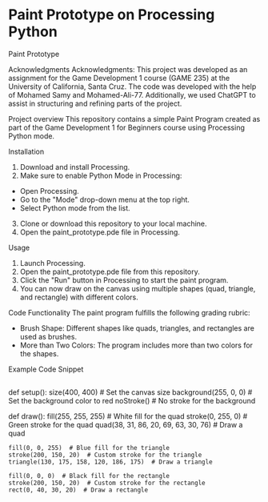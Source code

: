 # Paint Prototype on Processing Python
 
Paint Prototype

Acknowledgments
Acknowledgments: This project was developed as an assignment for the Game Development 1 course (GAME 235) at the University of California, Santa Cruz. The code was developed with the help of Mohamed Samy and Mohamed-Ali-77. Additionally, we used ChatGPT to assist in structuring and refining parts of the project.

Project overview
This repository contains a simple Paint Program created as part of the Game Development 1 for Beginners course using Processing Python mode.

Installation
1.	Download and install Processing.
2.	Make sure to enable Python Mode in Processing:
- Open Processing.
- Go to the "Mode" drop-down menu at the top right.
- Select Python mode from the list.
3.	Clone or download this repository to your local machine.
4.	Open the paint_prototype.pde file in Processing.

Usage
1.	Launch Processing.
2.	Open the paint_prototype.pde file from this repository.
3.	Click the "Run" button in Processing to start the paint program.
4.	You can now draw on the canvas using multiple shapes (quad, triangle, and rectangle) with different colors.

Code Functionality
The paint program fulfills the following grading rubric:
- Brush Shape: Different shapes like quads, triangles, and rectangles are used as brushes.
- More than Two Colors: The program includes more than two colors for the shapes.

Example Code Snippet
##
<tab><tab>

def setup():
    size(400, 400)  # Set the canvas size
    background(255, 0, 0)  # Set the background color to red
    noStroke()  # No stroke for the background
    
def draw():
    fill(255, 255, 255)  # White fill for the quad
    stroke(0, 255, 0)  # Green stroke for the quad
    quad(38, 31, 86, 20, 69, 63, 30, 76)  # Draw a quad

    fill(0, 0, 255)  # Blue fill for the triangle
    stroke(200, 150, 20)  # Custom stroke for the triangle
    triangle(130, 175, 158, 120, 186, 175)  # Draw a triangle

    fill(0, 0, 0)  # Black fill for the rectangle
    stroke(200, 150, 20)  # Custom stroke for the rectangle
    rect(0, 40, 30, 20)  # Draw a rectangle

